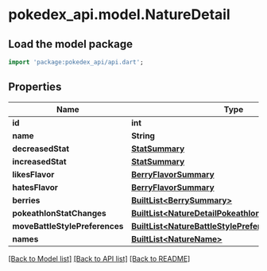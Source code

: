 # pokedex_api.model.NatureDetail

## Load the model package
```dart
import 'package:pokedex_api/api.dart';
```

## Properties
Name | Type | Description | Notes
------------ | ------------- | ------------- | -------------
**id** | **int** |  | 
**name** | **String** |  | 
**decreasedStat** | [**StatSummary**](StatSummary.md) |  | 
**increasedStat** | [**StatSummary**](StatSummary.md) |  | 
**likesFlavor** | [**BerryFlavorSummary**](BerryFlavorSummary.md) |  | 
**hatesFlavor** | [**BerryFlavorSummary**](BerryFlavorSummary.md) |  | 
**berries** | [**BuiltList&lt;BerrySummary&gt;**](BerrySummary.md) |  | 
**pokeathlonStatChanges** | [**BuiltList&lt;NatureDetailPokeathlonStatChangesInner&gt;**](NatureDetailPokeathlonStatChangesInner.md) |  | 
**moveBattleStylePreferences** | [**BuiltList&lt;NatureBattleStylePreference&gt;**](NatureBattleStylePreference.md) |  | 
**names** | [**BuiltList&lt;NatureName&gt;**](NatureName.md) |  | 

[[Back to Model list]](../README.md#documentation-for-models) [[Back to API list]](../README.md#documentation-for-api-endpoints) [[Back to README]](../README.md)



